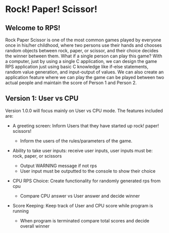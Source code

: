 # Rock! Paper! Scissor!

## Welcome to RPS!
Rock Paper Scissor is one of the most common games played by everyone once in his/her childhood, where two persons use their hands and chooses random objects between rock, paper, or scissor, and their choice decides the winner between them. What if a single person can play this game? With a computer, just by using a single C application, we can design the game RPS application just using basic C knowledge like if-else statements, random value generation, and input-output of values. We can also create an application feature where we can play the game can be played between two actual people and maintain the score of Person 1 and Person 2.

## Version 1: User vs CPU
Version 1.0.0 will focus mainly on User vs CPU mode. The features included are:
  - A greeting screen: Inform Users that they have started up rock! paper! scissors!
    - Inform the users of the rules/parameters of the game. 

  - Ability to take user inputs: receive user inputs, user inputs must be: rock, paper, or scissors
    - Output WARNING message if not rps
    - User input must be outputted to the console to show their choice
  - CPU RPS Choice: Create functionality for randomly generated rps from cpu
    - Compare CPU answer vs User answer and decide winner
  - Score Keeping: Keep track of User and CPU score while program is running
    - When program is terminated compare total scores and decide overall winner